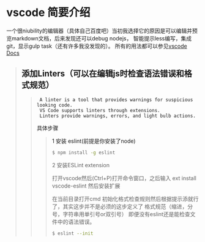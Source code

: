 # vscode 简要介绍

一个很niubility的编辑器（具体自己百度吧）当初我选择它的原因是可以编辑并预览markdown文档，后来发现还可以debug nodejs，
智能提示less编写，集成git，显示gulp task（还有许多我没发现的）。
所有的用法都可以参见<a href="https://code.visualstudio.com/docs/editor/codebasics">vscode Docs<a/>

> ## 添加Linters（可以在编辑js时检查语法错误和格式规范）
>>      A linter is a tool that provides warnings for suspicious looking code.
>>      VS Code supports linters through extensions. 
>>      Linters provide warnings, errors, and light bulb actions.
>> 具体步骤
>>>  1 安装 eslint(前提是你安装了node)
>>>
>>>```bash
>>>$ npm install -g eslint
>>> ```
>>>2 安装ESLint extension
>>>
>>>打开vscode然后(Ctrl+P)打开命令窗口，之后输入 ext install vscode-eslint 然后安装扩展
>>>
>>>在当前目录打开cmd 初始化格式检查规则然后根据提示添就行了，其实这步并不是必须的这步定义了
>>>格式规范（缩进，分号，字符串用单引号or双引号）
>>>即便没有eslint还是能检查文件中的语法错误。
>>>
>>>```bash
>>>$ eslint --init
>>>```


     

    
